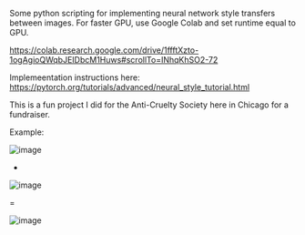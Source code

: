 Some python scripting for implementing neural network style transfers between images. For faster GPU, use Google Colab and set runtime equal to GPU. 

https://colab.research.google.com/drive/1ffftXzto-1ogAgioQWqbJEIDbcM1Huws#scrollTo=INhqKhSO2-72

Implemeentation instructions here: https://pytorch.org/tutorials/advanced/neural_style_tutorial.html

This is a fun project I did for the Anti-Cruelty Society here in Chicago for a fundraiser. 

Example: 

![image](https://user-images.githubusercontent.com/40676419/180860907-bb8c190f-e026-40e2-a4b9-8f0f83634e23.png)

+

![image](https://user-images.githubusercontent.com/40676419/180861060-ec15a60d-e3a3-411b-80b3-f932ec8f6ab6.png)

=

![image](https://user-images.githubusercontent.com/40676419/180861131-4161ec54-04ea-4061-8714-3005a17e3a35.png)



